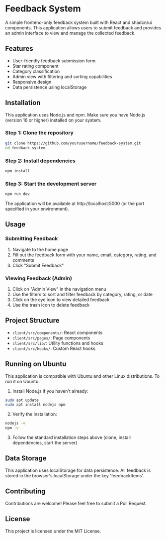 # Feedback System

A simple frontend-only feedback system built with React and shadcn/ui components. This application allows users to submit feedback and provides an admin interface to view and manage the collected feedback.

## Features

- User-friendly feedback submission form
- Star rating component
- Category classification
- Admin view with filtering and sorting capabilities
- Responsive design
- Data persistence using localStorage

## Installation

This application uses Node.js and npm. Make sure you have Node.js (version 16 or higher) installed on your system.

### Step 1: Clone the repository

```bash
git clone https://github.com/yourusername/feedback-system.git
cd feedback-system
```

### Step 2: Install dependencies

```bash
npm install
```

### Step 3: Start the development server

```bash
npm run dev
```

The application will be available at http://localhost:5000 (or the port specified in your environment).

## Usage

### Submitting Feedback

1. Navigate to the home page
2. Fill out the feedback form with your name, email, category, rating, and comments
3. Click "Submit Feedback"

### Viewing Feedback (Admin)

1. Click on "Admin View" in the navigation menu
2. Use the filters to sort and filter feedback by category, rating, or date
3. Click on the eye icon to view detailed feedback
4. Use the trash icon to delete feedback

## Project Structure

- `client/src/components/`: React components
- `client/src/pages/`: Page components
- `client/src/lib/`: Utility functions and hooks
- `client/src/hooks/`: Custom React hooks

## Running on Ubuntu

This application is compatible with Ubuntu and other Linux distributions. To run it on Ubuntu:

1. Install Node.js if you haven't already:

```bash
sudo apt update
sudo apt install nodejs npm
```

2. Verify the installation:

```bash
nodejs -v
npm -v
```

3. Follow the standard installation steps above (clone, install dependencies, start the server)

## Data Storage

This application uses localStorage for data persistence. All feedback is stored in the browser's localStorage under the key 'feedbackItems'.

## Contributing

Contributions are welcome! Please feel free to submit a Pull Request.

## License

This project is licensed under the MIT License.